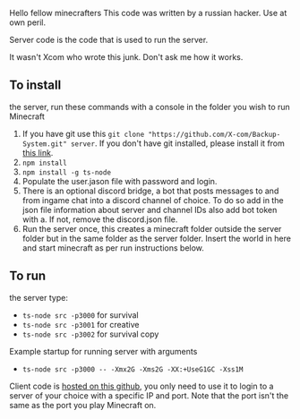 Hello fellow minecrafters
This code was written by a russian hacker. Use at own peril.

Server code is the code that is used to run the server.

It wasn't Xcom who wrote this junk. Don't ask me how it works.

## To install
the server, run these commands with a console in the folder you wish to run Minecraft
1. If you have git use this `git clone "https://github.com/X-com/Backup-System.git" server`.
   If you don't have git installed, please install it from [this link](https://git-scm.com/downloads).
2. `npm install`
3. `npm install -g ts-node`
4. Populate the user.jason file with password and login.
5. There is an optional discord bridge, a bot that posts messages to and from ingame chat into a discord channel of choice. To do so add in the json file information about server and channel IDs also add bot token with a. If not, remove the discord.json file.
6. Run the server once, this creates a minecraft folder outside the server folder but in the same folder as the server folder. Insert the world in here and start minecraft as per run instructions below.

## To run
the server type:
- `ts-node src -p3000` for survival
- `ts-node src -p3001` for creative
- `ts-node src -p3002` for survival copy

Example startup for running server with arguments
- `ts-node src -p3000 -- -Xmx2G -Xms2G -XX:+UseG1GC -Xss1M`

Client code is [hosted on this github](https://x-com.github.io/Backup-System/),
you only need to use it to login to a server of your choice with a specific IP and port.
Note that the port isn't the same as the port you play Minecraft on.
